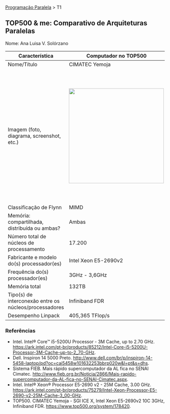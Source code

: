 [Programação Paralela](https://github.com/AndreaInfUFSM/elc139-2016a) > T1

TOP500 & me: Comparativo de Arquiteturas Paralelas
--------------------------------------------------

Nome: Ana Luisa V. Solórzano

| Característica                                            | Computador no TOP500  | Meu computador  |
| --------------------------------------------------------- | --------------------- | --------------- |
| Nome/Título                                               |     CIMATEC Yemoja    |Dell Inspiron 14-5458|
| Imagem (foto, diagrama, screenshot, etc.)                 | <img src="http://startupbrasil.org.br/wp-content/uploads/2015/06/18146504706_d194791b69_z.jpg" width="300"> | <img src="https://i4.zst.com.br/images/notebook-dell-inspiron-5000-intel-core-i5-5200u-5-geracao-4gb-de-ram-hd-1-tb-14-windows-10-i14-5458-b30-photo57052099-12-22-d.jpg" width="420">|
| Classificação de Flynn                                    |          MIMD         |       MIMD      |
| Memória: compartilhada, distribuída ou ambas?             |         Ambas         |  Compartilhada  |
| Número total de núcleos de processamento                  |         17.200        |        2        |
| Fabricante e modelo do(s) processador(es)                 |  Intel Xeon E5-2690v2 |Intel Core i5-5200U|
| Frequência do(s) processador(es)                          |     3GHz - 3,6GHz     | 2,2GHz - 2,7GHz |
| Memória total                                             |          132TB        |       4GB       |
| Tipo(s) de interconexão entre os núcleos/processadores    |    Infiniband FDR     |        -        |
| Desempenho Linpack                                        |    405,365 TFlop/s    |                 |

### Referências
- Intel. Intel® Core™ i5-5200U Processor - 3M Cache, up to 2.70 GHz. https://ark.intel.com/pt-br/products/85212/Intel-Core-i5-5200U-Processor-3M-Cache-up-to-2_70-GHz.
- Dell. Inspiron 14 5000 Preto. http://www.dell.com/br/p/inspiron-14-5458-laptop/pd?oc=cai5458w101632253bbrp020w&l=pt&s=dhs.
- Sistema FIEB. Mais rápido supercomputador da AL fica no SENAI Cimatec. http://www.fieb.org.br/Noticia/2866/Mais-rapido-supercomputador-da-AL-fica-no-SENAI-Cimatec.aspx.
- Intel. Intel® Xeon® Processor E5-2690 v2 - 25M Cache, 3.00 GHz. https://ark.intel.com/pt-br/products/75279/Intel-Xeon-Processor-E5-2690-v2-25M-Cache-3_00-GHz.
- TOP500. CIMATEC Yemoja - SGI ICE X, Intel Xeon E5-2690v2 10C 3GHz, Infiniband FDR. https://www.top500.org/system/178420.
